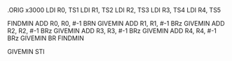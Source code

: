 .ORIG x3000
LDI R0, TS1
LDI R1, TS2
LDI R2, TS3
LDI R3, TS4
LDI R4, TS5






FINDMIN
  ADD R0, R0, #-1
  BRN GIVEMIN
  ADD R1, R1, #-1
  BRz GIVEMIN
  ADD R2, R2, #-1
  BRz GIVEMIN
  ADD R3, R3, #-1
  BRz GIVEMIN
  ADD R4, R4, #-1
  BRz GIVEMIN
  BR FINDMIN
  
GIVEMIN
  STI 
